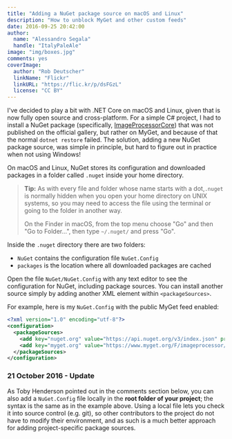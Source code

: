 ```yaml
---
title: "Adding a NuGet package source on macOS and Linux"
description: "How to unblock MyGet and other custom feeds"
date: 2016-09-25 20:42:00
author:
  name: "Alessandro Segala"
  handle: "ItalyPaleAle"
image: "img/boxes.jpg"
comments: yes
coverImage:
  author: "Rob Deutscher"
  linkName: "Flickr"
  linkURL: "https://flic.kr/p/dsFGzL"
  license: "CC BY"
---
```


I've decided to play a bit with .NET Core on macOS and Linux, given that is now fully open source and cross-platform. For a simple C# project, I had to install a NuGet package (specifically, [ImageProcessorCore](https://github.com/JimBobSquarePants/ImageProcessor)) that was not published on the official gallery, but rather on MyGet, and because of that the normal `dotnet restore` failed. The solution, adding a new NuGet package source, was simple in principle, but hard to figure out in practice when not using Windows!

On macOS and Linux, NuGet stores its configuration and downloaded packages in a folder called `.nuget` inside your home directory.

> **Tip:** As with every file and folder whose name starts with a dot,`.nuget` is normally hidden when you open your home directory on UNIX systems, so you may need to access the file using the terminal or going to the folder in another way.
> 
> On the Finder in macOS, from the top menu choose "Go" and then "Go to Folder...", then type `~/.nuget/` and press "Go".

Inside the `.nuget` directory there are two folders:

- `NuGet` contains the configuration file `NuGet.Config`
- `packages` is the location where all downloaded packages are cached

Open the file `NuGet/NuGet.Config` with any text editor to see the configuration for NuGet, including package sources. You can install another source simply by adding another XML element within `<packageSources>`.

For example, here is my `NuGet.Config` with the public MyGet feed enabled:

````xml
<?xml version="1.0" encoding="utf-8"?>
<configuration>
  <packageSources>
    <add key="nuget.org" value="https://api.nuget.org/v3/index.json" protocolVersion="3" />
    <add key="myget.org" value="https://www.myget.org/F/imageprocessor/api/v3/index.json" protocolVersion="3" />
  </packageSources>
</configuration>
````

### 21 October 2016 - Update

As Toby Henderson pointed out in the comments section below, you can also add a `NuGet.Config` file locally in the **root folder of your project**; the syntax is the same as in the example above. Using a local file lets you check it into source control (e.g. git), so other contributors to the project do not have to modify their environment, and as such is a much better approach for adding project-specific package sources.

